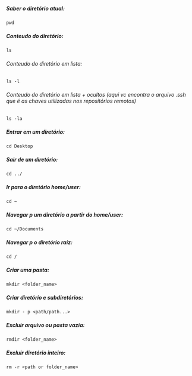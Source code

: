 ##### Saber o diretório atual:
```
pwd
```

##### Conteudo do diretório:
```
ls
```
###### Conteudo do diretório em lista:
```
ls -l
```
###### Conteudo do diretório em lista + ocultos (aqui vc encontra o arquivo .ssh que é as chaves utilizadas nos repositórios remotos)
```
ls -la
```

##### Entrar em um diretório:
```
cd Desktop
```

##### Sair de um diretório:
```
cd ../
```

##### Ir para o diretório home/user:
```
cd ~
``` 

##### Navegar p um diretório a partir do home/user:
```
cd ~/Documents
```

##### Navegar p o diretório raiz:
```
cd /
```

##### Criar uma pasta:
```
mkdir <folder_name>
```

##### Criar diretório e subdiretórios:
```
mkdir - p <path/path...>
```

##### Excluir arquivo ou pasta vazia:
```
rmdir <folder_name>
```

##### Excluir diretório inteiro:
```
rm -r <path or folder_name>
```
